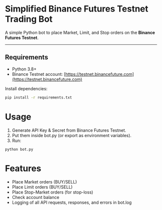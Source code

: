 # Simplified Binance Futures Testnet Trading Bot

A simple Python bot to place Market, Limit, and Stop orders on the **Binance Futures Testnet**.

---

## Requirements
- Python 3.8+
- Binance Testnet account: [https://testnet.binancefuture.com](https://testnet.binancefuture.com)

Install dependencies:
```bash
pip install -r requirements.txt
```
# Usage

1. Generate API Key & Secret from Binance Futures Testnet.
2. Put them inside bot.py (or export as environment variables).
3. Run:
```
python bot.py
```
# Features

- Place Market orders (BUY/SELL)
- Place Limit orders (BUY/SELL)
- Place Stop-Market orders (for stop-loss)
- Check account balance
- Logging of all API requests, responses, and errors in bot.log
